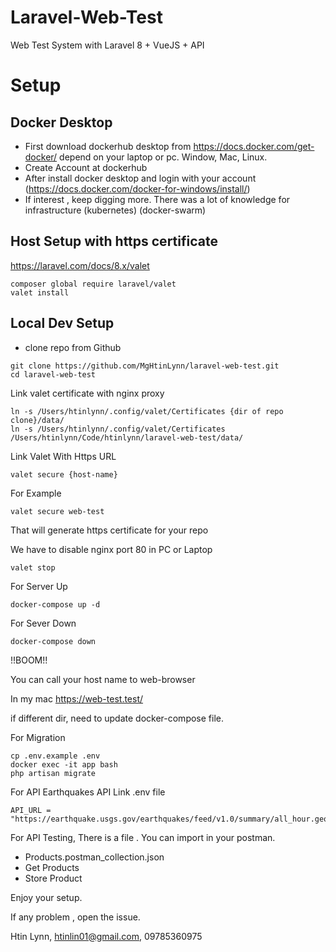 # Laravel-Web-Test
Web Test System with Laravel 8 + VueJS + API

# Setup

## Docker Desktop
-  First download dockerhub desktop from https://docs.docker.com/get-docker/ depend on your laptop or pc. Window, Mac, Linux.
-  Create Account at dockerhub
-  After install docker desktop and login with your account (https://docs.docker.com/docker-for-windows/install/)
-  If interest , keep digging more. There was a lot of knowledge for infrastructure (kubernetes) (docker-swarm)

## Host Setup with https certificate
https://laravel.com/docs/8.x/valet
   ```console
   composer global require laravel/valet
   valet install
   ```

## Local Dev Setup
- clone repo from Github

```console
git clone https://github.com/MgHtinLynn/laravel-web-test.git
cd laravel-web-test
```

Link valet certificate with nginx proxy
```console
ln -s /Users/htinlynn/.config/valet/Certificates {dir of repo clone}/data/
ln -s /Users/htinlynn/.config/valet/Certificates /Users/htinlynn/Code/htinlynn/laravel-web-test/data/
```

Link Valet With Https URL
```console
valet secure {host-name}
```

For Example
```console
valet secure web-test
```

That will generate https certificate for your repo

We have to disable nginx port 80 in PC or Laptop


```console
valet stop
```


For Server Up
```console
docker-compose up -d
```

For Sever Down
```console
docker-compose down
```

!!BOOM!!

You can call your host name to web-browser

In my mac
https://web-test.test/

if different dir, need to update docker-compose file.


For Migration 
```console
cp .env.example .env
docker exec -it app bash
php artisan migrate
```

For API Earthquakes API Link
.env file
```console
API_URL = "https://earthquake.usgs.gov/earthquakes/feed/v1.0/summary/all_hour.geojson"
```

For API Testing, There is a file . You can import in your postman.
- Products.postman_collection.json
- Get Products 
- Store Product

Enjoy your setup.

If any problem , open the issue.

Htin Lynn,
htinlin01@gmail.com,
09785360975 


